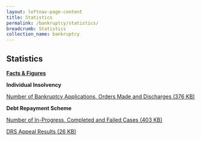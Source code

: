 ```yaml
---
layout: leftnav-page-content
title: Statistics
permalink: /bankruptcy/statistics/
breadcrumb: Statistics
collection_name: bankruptcy
---
```


Statistics
---

<u><b>Facts & Figures</b></u>

**Individual Insolvency**

[Number of Bankruptcy Applications, Orders Made and Discharges (376 KB)](/files/NumberofBankruptcyApplicationsOrdersMadeandDischargesMay19.pdf/)

**Debt Repayment Scheme**

[Number of In-Progress, Completed and Failed Cases (403 KB)](/files/NumberofIn-ProgressCompletedandFailedCasesforDRSMay19.pdf/)

[DRS Appeal Results (26 KB)](/files/DRSAppealResults.pdf/)

